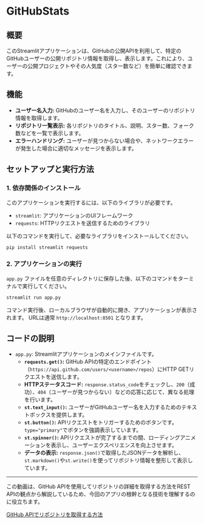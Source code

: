 
# GitHubStats

## 概要

このStreamlitアプリケーションは、GitHubの公開APIを利用して、特定のGitHubユーザーの公開リポジトリ情報を取得し、表示します。これにより、ユーザーの公開プロジェクトやその人気度（スター数など）を簡単に確認できます。

## 機能

- **ユーザー名入力:** GitHubのユーザー名を入力し、そのユーザーのリポジトリ情報を取得します。
- **リポジトリ一覧表示:** 各リポジトリのタイトル、説明、スター数、フォーク数などを一覧で表示します。
- **エラーハンドリング:** ユーザーが見つからない場合や、ネットワークエラーが発生した場合に適切なメッセージを表示します。

## セットアップと実行方法

### 1. 依存関係のインストール

このアプリケーションを実行するには、以下のライブラリが必要です。

- `streamlit`: アプリケーションのUIフレームワーク
- `requests`: HTTPリクエストを送信するためのライブラリ

以下のコマンドを実行して、必要なライブラリをインストールしてください。

```bash
pip install streamlit requests
````

### 2\. アプリケーションの実行

`app.py` ファイルを任意のディレクトリに保存した後、以下のコマンドをターミナルで実行してください。

```bash
streamlit run app.py
```

コマンド実行後、ローカルブラウザが自動的に開き、アプリケーションが表示されます。
URLは通常 `http://localhost:8501` となります。

## コードの説明

  - `app.py`: Streamlitアプリケーションのメインファイルです。
      - **`requests.get()`:** GitHub APIの特定のエンドポイント（`https://api.github.com/users/<username>/repos`）にHTTP GETリクエストを送信します。
      - **HTTPステータスコード:** `response.status_code`をチェックし、`200`（成功）、`404`（ユーザーが見つからない）などの応答に応じて、異なる処理を行います。
      - **`st.text_input()`:** ユーザーがGitHubユーザー名を入力するためのテキストボックスを提供します。
      - **`st.button()`:** APIリクエストをトリガーするためのボタンです。`type="primary"`でボタンを強調表示しています。
      - **`st.spinner()`:** APIリクエストが完了するまでの間、ローディングアニメーションを表示し、ユーザーエクスペリエンスを向上させます。
      - **データの表示:** `response.json()`で取得したJSONデータを解析し、`st.markdown()`や`st.write()`を使ってリポジトリ情報を整形して表示しています。

-----

この動画は、GitHub APIを使用してリポジトリの詳細を取得する方法をREST APIの観点から解説しているため、今回のアプリの根幹となる技術を理解するのに役立ちます。

[GitHub APIでリポジトリを取得する方法](https://youtu.be/BRLowzzpyCI)

